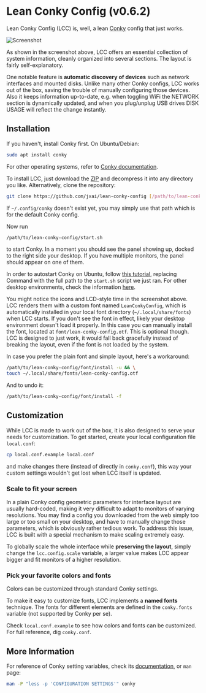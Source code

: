 # Lean Conky Config (v0.6.2)

Lean Conky Config (LCC) is, well, a lean [Conky](https://github.com/brndnmtthws/conky/wiki) config that just works.

![Screenshot](./screenshot.jpg?raw=true 'Screenshot')

As shown in the screenshot above, LCC offers an essential collection of system information, cleanly organized into several sections. The layout is fairly self-explanatory.

One notable feature is **automatic discovery of devices** such as network interfaces and mounted disks. Unlike many other Conky configs, LCC works out of the box, saving the trouble of manually configuring those devices. Also it keeps information up-to-date, e.g. when toggling WiFi the NETWORK section is dynamically updated, and when you plug/unplug USB drives DISK USAGE will reflect the change instantly.

## Installation

If you haven't, install Conky first. On Ubuntu/Debian:

```bash
sudo apt install conky
```

For other operating systems, refer to [Conky documentation](https://github.com/brndnmtthws/conky/wiki/Installation).

To install LCC, just download the [ZIP](https://github.com/jxai/lean-conky-config/archive/master.zip) and decompress it into any directory you like. Alternatively, clone the repository:

```bash
git clone https://github.com/jxai/lean-conky-config [/path/to/lean-conky-config]
```

If `~/.config/conky` doesn't exist yet, you may simply use that path which is for the default Conky config.

Now run

```bash
/path/to/lean-conky-config/start.sh
```

to start Conky. In a moment you should see the panel showing up, docked to the right side your desktop. If you have multiple monitors, the panel should appear on one of them.

In order to autostart Conky on Ubuntu, follow [this tutorial](https://linuxconfig.org/ubuntu-20-04-system-monitoring-with-conky-widgets#h2-enable-conky-to-start-at-boot), replacing Command with the full path to the `start.sh` script we just ran. For other desktop environments, check the information [here](https://wiki.archlinux.org/index.php/Autostarting#On_desktop_environment_startup).

You might notice the icons and LCD-style time in the screenshot above. LCC renders them with a custom font named `LeanConkyConfig`, which is automatically installed in your local font directory (`~/.local/share/fonts`) when LCC starts. If you don't see the font in effect, likely your desktop environment doesn't load it properly. In this case you can manually install the font, located at `font/lean-conky-config.otf`. This is optional though. LCC is designed to just work, it would fall back gracefully instead of breaking the layout, even if the font is not loaded by the system.

In case you prefer the plain font and simple layout, here's a workaround:

```bash
/path/to/lean-conky-config/font/install -u && \
touch ~/.local/share/fonts/lean-conky-config.otf
```

And to undo it:

```bash
/path/to/lean-conky-config/font/install -f
```

## Customization

While LCC is made to work out of the box, it is also designed to serve your needs for customization. To get started, create your local configuration file `local.conf`:

```bash
cp local.conf.example local.conf
```

and make changes there (instead of directly in `conky.conf`), this way your custom settings wouldn't get lost when LCC itself is updated.

### Scale to fit your screen

In a plain Conky config geometric parameters for interface layout are usually hard-coded, making it very difficult to adapt to monitors of varying resolutions. You may find a config you downloaded from the web simply too large or too small on your desktop, and have to manually change those parameters, which is obviously rather tedious work. To address this issue, LCC is built with a special mechanism to make scaling extremely easy.

To globally scale the whole interface while **preserving the layout**, simply change the `lcc.config.scale` variable, a larger value makes LCC appear bigger and fit monitors of a higher resolution.

### Pick your favorite colors and fonts

Colors can be customized through standard Conky settings.

To make it easy to customize fonts, LCC implements a **named fonts** technique. The fonts for different elements are defined in the `conky.fonts` variable (not supported by Conky per se).

Check `local.conf.example` to see how colors and fonts can be customized. For full reference, dig `conky.conf`.

## More Information

For reference of Conky setting variables, check its [documentation](http://conky.sourceforge.net/config_settings.html), or `man` page:

```bash
man -P "less -p 'CONFIGURATION SETTINGS'" conky
```
